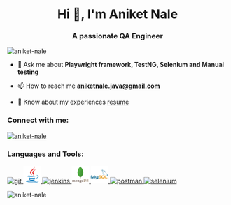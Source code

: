 <h1 align="center">Hi 👋, I'm Aniket Nale</h1>
<h3 align="center">A passionate QA Engineer</h3>

<p align="left"> <img src="https://komarev.com/ghpvc/?username=aniket-nale&label=Profile%20views&color=0e75b6&style=flat" alt="aniket-nale" /> </p>

- 💬 Ask me about **Playwright framework, TestNG, Selenium and Manual testing**

- 📫 How to reach me **aniketnale.java@gmail.com**

- 📄 Know about my experiences [resume](https://drive.google.com/open?id=1_Xe20XXzUwhsJ7e9s3p4V9tm97bEiQqt)

<h3 align="left">Connect with me:</h3>
<p align="left">
<a href="https://linkedin.com/in/aniket-nale" target="blank"><img align="center" src="https://raw.githubusercontent.com/rahuldkjain/github-profile-readme-generator/master/src/images/icons/Social/linked-in-alt.svg" alt="aniket-nale" height="30" width="40" /></a>
</p>

<h3 align="left">Languages and Tools:</h3>
<p align="left"> <a href="https://git-scm.com/" target="_blank" rel="noreferrer"> <img src="https://www.vectorlogo.zone/logos/git-scm/git-scm-icon.svg" alt="git" width="40" height="40"/> </a> <a href="https://www.java.com" target="_blank" rel="noreferrer"> <img src="https://raw.githubusercontent.com/devicons/devicon/master/icons/java/java-original.svg" alt="java" width="40" height="40"/> </a> <a href="https://www.jenkins.io" target="_blank" rel="noreferrer"> <img src="https://www.vectorlogo.zone/logos/jenkins/jenkins-icon.svg" alt="jenkins" width="40" height="40"/> </a> <a href="https://www.mongodb.com/" target="_blank" rel="noreferrer"> <img src="https://raw.githubusercontent.com/devicons/devicon/master/icons/mongodb/mongodb-original-wordmark.svg" alt="mongodb" width="40" height="40"/> </a> <a href="https://www.mysql.com/" target="_blank" rel="noreferrer"> <img src="https://raw.githubusercontent.com/devicons/devicon/master/icons/mysql/mysql-original-wordmark.svg" alt="mysql" width="40" height="40"/> </a> <a href="https://postman.com" target="_blank" rel="noreferrer"> <img src="https://www.vectorlogo.zone/logos/getpostman/getpostman-icon.svg" alt="postman" width="40" height="40"/> </a> <a href="https://www.selenium.dev" target="_blank" rel="noreferrer"> <img src="https://raw.githubusercontent.com/detain/svg-logos/780f25886640cef088af994181646db2f6b1a3f8/svg/selenium-logo.svg" alt="selenium" width="40" height="40"/> </a> </p>

<p><img align="center" src="https://github-readme-stats.vercel.app/api/top-langs?username=aniket-nale&show_icons=true&locale=en&layout=compact" alt="aniket-nale" /></p>
